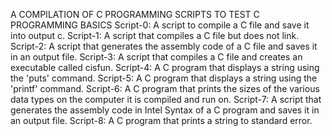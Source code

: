 A COMPILATION OF C PROGRAMMING SCRIPTS TO TEST C PROGRAMMING BASICS
Script-0: A script to compile a C file and save it into output c.
Script-1: A script that compiles a C file but does not link.
Script-2: A script that generates the assembly code of a C file and saves it in an output file.
Script-3: A script that compiles a C file and creates an executable called cisfun.
Script-4: A C program that displays a string using the 'puts' command.
Script-5: A C program that displays a string using the 'printf' command.
Script-6: A C program that prints the sizes of the various data types on the computer it is compiled and run on.
Script-7: A script that generates the assembly code in Intel Syntax of a C program and saves it in an output file.
Script-8: A C program that prints a string to standard error.
